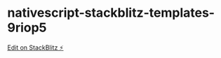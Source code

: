 # nativescript-stackblitz-templates-9riop5

[Edit on StackBlitz ⚡️](https://stackblitz.com/edit/nativescript-stackblitz-templates-9riop5)